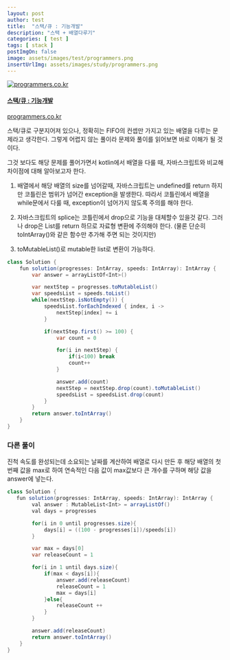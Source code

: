 ```yaml
---
layout: post
author: test
title:  "스택/큐 : 기능개발"
description: "스택 + 배열다루기"
categories: [ test ]
tags: [ stack ]
postImgOn: false
image: assets/images/test/programmers.png
insertUrlImg: assets/images/study/programmers.png
---
```


<div class="card h-100 my-u-padding"><div class="insertcover"><a target="_blank" class="text-dark" href="https://programmers.co.kr/learn/courses/30/lessons/62048"><div class=""><img class="inserturl" src="{{site.baseurl}}/{{ page.insertUrlImg}}" alt="programmers.co.kr"/></div><div class="insert-img-body"><h4 class="insert-img-title">스택/큐 : 기능개발</h4><p class="insert-img-description">programmers.co.kr</p></div></a></div></div>



스택/큐로 구분지어져 있으나, 정확히는 FIFO의 컨셉만 가지고 있는 배열을 다루는 문제라고 생각한다.
그렇게 어렵지 않는 풀이라 문제와 풀이를 읽어보면 바로 이해가 될 것이다.

그것 보다도 해당 문제를 풀어가면서 kotlin에서 배열을 다룰 때, 자바스크립트와 비교해 차이점에 대해 알아보고자 한다.

1. 배열에서 해당 배열의 size를 넘어갈때, 자바스크립트는 undefined를 return 하지만 코틀린은 범위가 넘어간 exception을 발생한다.
따라서 코틀린에서 배열을 while문에서 다룰 때, exception이 넘어가지 않도록 주의를 해야 한다.

2. 자바스크립트의 splice는 코틀린에서 drop으로 기능을 대체할수 있을것 같다.
그러나 drop은 List를 return 하므로 자료형 변환에 주의해야 한다. (물론 단순히 toIntArray()와 같은 함수만 추가해 주면 되는 것이지만)

3. toMutableList()로 mutable한 list로 변환이 가능하다.


```java
class Solution {
    fun solution(progresses: IntArray, speeds: IntArray): IntArray {
        var answer = arrayListOf<Int>()

        var nextStep = progresses.toMutableList()
        var speedsList = speeds.toList()
        while(nextStep.isNotEmpty()) {
            speedsList.forEachIndexed { index, i ->
                nextStep[index] += i
            }

            if(nextStep.first() >= 100) {
                var count = 0

                for(i in nextStep) {
                    if(i<100) break
                    count++
                }

                answer.add(count)
                nextStep = nextStep.drop(count).toMutableList()
                speedsList = speedsList.drop(count)
            }
        }
        return answer.toIntArray()
    }
}
```


### 다른 풀이

진척 속도를 완성되는데 소요되는 날짜를 계산하여 배열로 다시 만든 후 해당 배열의 첫번째 값을 max로 하여 
연속적인 다음 값이 max값보다 큰 개수를 구하며 해당 값을 answer에 넣는다.

```java
class Solution {
   fun solution(progresses: IntArray, speeds: IntArray): IntArray {
        val answer : MutableList<Int> = arrayListOf()
        val days = progresses

        for(i in 0 until progresses.size){
            days[i] = ((100 - progresses[i])/speeds[i])
        }

        var max = days[0]
        var releaseCount = 1

        for(i in 1 until days.size){
            if(max < days[i]){
                answer.add(releaseCount)
                releaseCount = 1
                max = days[i]
            }else{
                releaseCount ++
            }
        }

        answer.add(releaseCount)
        return answer.toIntArray()
    }
}

```